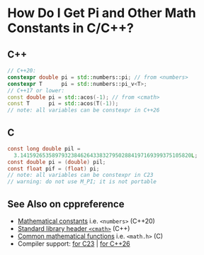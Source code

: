 <!-- alias pi -->
# How Do I Get Pi and Other Math Constants in C/C++?

## C++
```cpp
// C++20:
constexpr double pi = std::numbers::pi; // from <numbers>
constexpr T      pi = std::numbers::pi_v<T>;
// C++17 or lower:
const double pi = std::acos(-1); // from <cmath>
const T      pi = std::acos(T(-1));
// note: all variables can be constexpr in C++26
```

## C
```c
const long double pil =
  3.141592653589793238462643383279502884197169399375105820L;
const double pi = (double) pil;
const float pif = (float) pi;
// note: all variables can be constexpr in C23
// warning: do not use M_PI; it is not portable
```

## See Also on cppreference
- [Mathematical constants](https://en.cppreference.com/w/cpp/numeric/constants) i.e. `<numbers>` (C++20)
- [Standard library header `<cmath>`](https://en.cppreference.com/w/cpp/header/cmath) (C++)
- [Common mathematical functions](https://en.cppreference.com/w/c/numeric/math) i.e. `<math.h>` (C)
- Compiler support: [for C23](https://en.cppreference.com/w/c/compiler_support/23) | [for C++26](https://en.cppreference.com/w/cpp/compiler_support/26)
